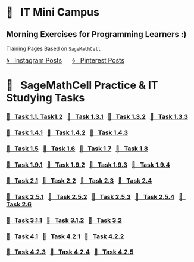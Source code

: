# &#x1F4D1; &nbsp; IT Mini Campus 
## Morning Exercises for Programming Learners :)

Training Pages Based on `SageMathCell`

<a href="https://www.instagram.com/olga.belitskaya/" style="font-size:120%;">&#x1F300; &nbsp; Instagram Posts</a> &nbsp; &nbsp; &nbsp; <a href="https://www.pinterest.ru/olga_belitskaya/code-style/" style="font-size:120%;">&#x1F300; &nbsp; Pinterest Posts</a>

# &#x1F4D1; &nbsp; SageMathCell Practice & IT Studying Tasks

### [&#x1F4D3; &nbsp; Task 1.1. Task1.2](https://olgabelitskaya.github.io/it_mini_campus/Task_1_1_Task_1_2.html) &nbsp; [&#x1F4D3; &nbsp; Task 1.3.1](https://olgabelitskaya.github.io/it_mini_campus/Task_1_3_1.html) &nbsp; [&#x1F4D3; &nbsp; Task 1.3.2](https://olgabelitskaya.github.io/it_mini_campus/Task_1_3_2.html) &nbsp; [&#x1F4D3; &nbsp; Task 1.3.3](https://olgabelitskaya.github.io/it_mini_campus/Task_1_3_3.html)

### [&#x1F4D3; &nbsp; Task 1.4.1](https://olgabelitskaya.github.io/it_mini_campus/Task_1_4_1.html) &nbsp; [&#x1F4D3; &nbsp; Task 1.4.2](https://olgabelitskaya.github.io/it_mini_campus/Task_1_4_2.html) &nbsp; [&#x1F4D3; &nbsp; Task 1.4.3](https://olgabelitskaya.github.io/it_mini_campus/Task_1_4_3.html)

### [&#x1F4D3; &nbsp; Task 1.5](https://olgabelitskaya.github.io/it_mini_campus/Task_1_5.html) &nbsp; [&#x1F4D3; &nbsp; Task 1.6](https://olgabelitskaya.github.io/it_mini_campus/Task_1_6.html) &nbsp; [&#x1F4D3; &nbsp; Task 1.7](https://olgabelitskaya.github.io/it_mini_campus/Task_1_7.html) &nbsp; [&#x1F4D3; &nbsp; Task 1.8](https://olgabelitskaya.github.io/it_mini_campus/Task_1_8.html)

### [&#x1F4D3; &nbsp; Task 1.9.1](https://olgabelitskaya.github.io/it_mini_campus/Task_1_9_1.html) &nbsp; [&#x1F4D3; &nbsp; Task 1.9.2](https://olgabelitskaya.github.io/it_mini_campus/Task_1_9_2.html) &nbsp; [&#x1F4D3; &nbsp; Task 1.9.3](https://olgabelitskaya.github.io/it_mini_campus/Task_1_9_3.html) &nbsp; [&#x1F4D3; &nbsp; Task 1.9.4](https://olgabelitskaya.github.io/it_mini_campus/Task_1_9_4.html)

### [&#x1F4D3; &nbsp; Task 2.1](https://olgabelitskaya.github.io/it_mini_campus/Task_2_1.html) &nbsp; [&#x1F4D3; &nbsp; Task 2.2](https://olgabelitskaya.github.io/it_mini_campus/Task_2_2.html) &nbsp; [&#x1F4D3; &nbsp; Task 2.3](https://olgabelitskaya.github.io/it_mini_campus/Task_2_3.html) &nbsp; [&#x1F4D3; &nbsp; Task 2.4](https://olgabelitskaya.github.io/it_mini_campus/Task_2_4.html) 

### [&#x1F4D3; &nbsp; Task 2.5.1](https://olgabelitskaya.github.io/it_mini_campus/Task_2_5_1.html) &nbsp; [&#x1F4D3; &nbsp; Task 2.5.2](https://olgabelitskaya.github.io/it_mini_campus/Task_2_5_2.html) &nbsp; [&#x1F4D3; &nbsp; Task 2.5.3](https://olgabelitskaya.github.io/it_mini_campus/Task_2_5_3.html) &nbsp; [&#x1F4D3; &nbsp; Task 2.5.4](https://olgabelitskaya.github.io/it_mini_campus/Task_2_5_4.html) &nbsp; [&#x1F4D3; &nbsp; Task 2.6](https://olgabelitskaya.github.io/it_mini_campus/Task_2_6.html) 

### [&#x1F4D3; &nbsp; Task 3.1.1](https://olgabelitskaya.github.io/it_mini_campus/Task_3_1_1.html) &nbsp; [&#x1F4D3; &nbsp; Task 3.1.2](https://olgabelitskaya.github.io/it_mini_campus/Task_3_1_2.html) &nbsp; [&#x1F4D3; &nbsp; Task 3.2](https://olgabelitskaya.github.io/it_mini_campus/Task_3_2.html) 

### [&#x1F4D3; &nbsp; Task 4.1](https://olgabelitskaya.github.io/it_mini_campus/Task_4_1.html) &nbsp; [&#x1F4D3; &nbsp; Task 4.2.1](https://olgabelitskaya.github.io/it_mini_campus/Task_4_2_1.html) &nbsp; [&#x1F4D3; &nbsp; Task 4.2.2](https://olgabelitskaya.github.io/it_mini_campus/Task_4_2_2.html) 

### [&#x1F4D3; &nbsp; Task 4.2.3](https://olgabelitskaya.github.io/it_mini_campus/Task_4_2_3.html) &nbsp; [&#x1F4D3; &nbsp; Task 4.2.4](https://olgabelitskaya.github.io/it_mini_campus/Task_4_2_4.html) &nbsp; [&#x1F4D3; &nbsp; Task 4.2.5](https://olgabelitskaya.github.io/it_mini_campus/Task_4_2_5.html) 
